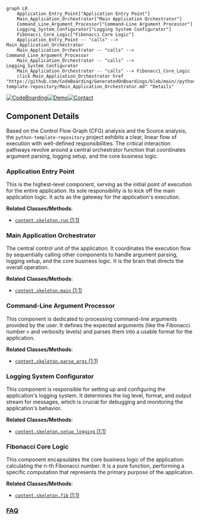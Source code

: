 ```mermaid
graph LR
    Application_Entry_Point["Application Entry Point"]
    Main_Application_Orchestrator["Main Application Orchestrator"]
    Command_Line_Argument_Processor["Command-Line Argument Processor"]
    Logging_System_Configurator["Logging System Configurator"]
    Fibonacci_Core_Logic["Fibonacci Core Logic"]
    Application_Entry_Point -- "calls" --> Main_Application_Orchestrator
    Main_Application_Orchestrator -- "calls" --> Command_Line_Argument_Processor
    Main_Application_Orchestrator -- "calls" --> Logging_System_Configurator
    Main_Application_Orchestrator -- "calls" --> Fibonacci_Core_Logic
    click Main_Application_Orchestrator href "https://github.com/CodeBoarding/GeneratedOnBoardings/blob/main//python-template-repository/Main_Application_Orchestrator.md" "Details"
```
[![CodeBoarding](https://img.shields.io/badge/Generated%20by-CodeBoarding-9cf?style=flat-square)](https://github.com/CodeBoarding/GeneratedOnBoardings)[![Demo](https://img.shields.io/badge/Try%20our-Demo-blue?style=flat-square)](https://www.codeboarding.org/demo)[![Contact](https://img.shields.io/badge/Contact%20us%20-%20contact@codeboarding.org-lightgrey?style=flat-square)](mailto:contact@codeboarding.org)

## Component Details

Based on the Control Flow Graph (CFG) analysis and the Source analysis, the `python-template-repository` project exhibits a clear, linear flow of execution with well-defined responsibilities. The critical interaction pathways revolve around a central orchestrator function that coordinates argument parsing, logging setup, and the core business logic.

### Application Entry Point
This is the highest-level component, serving as the initial point of execution for the entire application. Its sole responsibility is to kick off the main application logic. It acts as the gateway for the application's execution.


**Related Classes/Methods**:

- <a href="https://github.com/os-climate/python-template-repository/blob/master/content/skeleton.py#L1-L1" target="_blank" rel="noopener noreferrer">`content.skeleton.run` (1:1)</a>


### Main Application Orchestrator
The central control unit of the application. It coordinates the execution flow by sequentially calling other components to handle argument parsing, logging setup, and the core business logic. It is the brain that directs the overall operation.


**Related Classes/Methods**:

- <a href="https://github.com/os-climate/python-template-repository/blob/master/content/skeleton.py#L1-L1" target="_blank" rel="noopener noreferrer">`content.skeleton.main` (1:1)</a>


### Command-Line Argument Processor
This component is dedicated to processing command-line arguments provided by the user. It defines the expected arguments (like the Fibonacci number `n` and verbosity levels) and parses them into a usable format for the application.


**Related Classes/Methods**:

- <a href="https://github.com/os-climate/python-template-repository/blob/master/content/skeleton.py#L1-L1" target="_blank" rel="noopener noreferrer">`content.skeleton.parse_args` (1:1)</a>


### Logging System Configurator
This component is responsible for setting up and configuring the application's logging system. It determines the log level, format, and output stream for messages, which is crucial for debugging and monitoring the application's behavior.


**Related Classes/Methods**:

- <a href="https://github.com/os-climate/python-template-repository/blob/master/content/skeleton.py#L1-L1" target="_blank" rel="noopener noreferrer">`content.skeleton.setup_logging` (1:1)</a>


### Fibonacci Core Logic
This component encapsulates the core business logic of the application: calculating the n-th Fibonacci number. It is a pure function, performing a specific computation that represents the primary purpose of the application.


**Related Classes/Methods**:

- <a href="https://github.com/os-climate/python-template-repository/blob/master/content/skeleton.py#L1-L1" target="_blank" rel="noopener noreferrer">`content.skeleton.fib` (1:1)</a>




### [FAQ](https://github.com/CodeBoarding/GeneratedOnBoardings/tree/main?tab=readme-ov-file#faq)